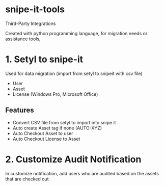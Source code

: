 # snipe-it-tools

Third-Party Integrations


Created with python programming language, for migration needs or assistance tools,
# 1. Setyl to snipe-it

Used for data migration (import from setyl to snipeit with csv file)
- User
- Asset
- License (Windows Pro, Microsoft Office)

## Features
- Convert CSV file from setyl to import into snipe it
- Auto create Asset tag if none (AUTO-XYZ)
- Auto Checkout Asset to user
- Auto Checkout License to Asset

# 2. Customize Audit Notification
In customize notification, add users who are audited based on the assets that are checked out